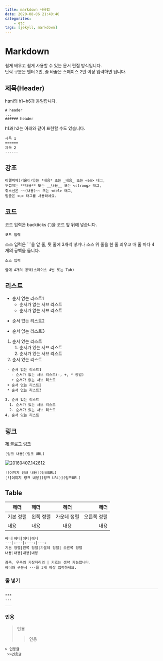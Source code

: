 ```yaml
---
title: markdown 사용법
date: 2020-08-06 21:40:40
categorites: 
    - etc
tags: [jekyll, markdown]
---
```


# Markdown 
쉽게 배우고 쉽게 사용할 수 있는 문서 편집 방식입니다.  
단락 구분은 엔터 2번, 줄 바꿈은 스페이스 2번 이상 입력하면 됩니다.

## 제목(Header)
html의 h1~h6과 동일합니다.

    # header 
    ...
    ###### header


h1과 h2는 아래와 같이 표현할 수도 있습니다.

    제목 1
    ======
    제목 2
    ------


## 강조


    이탤릭체(기울이기)는 *내용* 또는 _내용_ 또는 <em> 태그,
    두껍게는 **내용** 또는 __내용__ 또는 <strong> 태그,
    취소선은 ~~(내용)~~ 또는 <del> 태그,
    밑줄은 <u> 태그를 사용하세요. 

## 코드
코드 입력은 backticks (`)을 코드 앞 뒤에 넣습니다.

`코드 입력`

소스 입력은 \```을 앞 줄, 뒷 줄에 3개씩 넣거나 소스 위 줄을 한 줄 띄우고 매 줄 마다 4개의 공백을 둡니다.

    
    소스 입력

    앞에 4개의 공백(스페이스 4번 또는 Tab)


## 리스트
  - 순서 없는 리스트1
    - 순서가 없는 서브 리스트
    - 순서가 없는 서브 리스트
  + 순서 없는 리스트2
  * 순서 없는 리스트3

1. 순서 있는 리스트
   1. 순서가 있는 서브 리스트
   2. 순서가 있는 서브 리스트
2. 순서 있는 리스트 
 
 ```
  - 순서 없는 리스트1
    - 순서가 없는 서브 리스트(-, +, * 동일)
    + 순서가 없는 서브 리스트
  + 순서 없는 리스트2
  * 순서 없는 리스트3

3. 순서 있는 리스트
   1. 순서가 있는 서브 리스트
   2. 순서가 있는 서브 리스트
4. 순서 있는 리스트
   ```

## 링크
[제 블로그 링크](https://tenag1.github.io/)

    [링크 내용](링크 URL)

![20160407_142612](https://user-images.githubusercontent.com/59866253/89532490-d1e7a000-d82c-11ea-8fc2-3d4954d2ac0c.jpg)


    ![이미지 링크 내용](링크URL)
    [![이미지 링크 내용](링크 URL)](링크URL)


## Table
헤더 | 헤더 | 헤더 | 헤더
---|:---|:---:|---:
기본 정렬|왼쪽 정렬|가운데 정렬| 오른쪽 정렬
내용|내용|내용|내용

    헤더|헤더|헤더|헤더
    ---|:---|:---:|---:
    기본 정렬|왼쪽 정렬|가운데 정렬| 오른쪽 정렬
    내용|내용|내용|내용

    좌측, 우측의 가장자리의 | 기호는 생략 가능합니다.
    헤더와 구분시 ---를 3개 이상 입력하세요.

### 줄 넣기
***

    *** 
    ---
    ___


### 인용
> 인용
>> 인용


    > 인용글
     >>인용글

